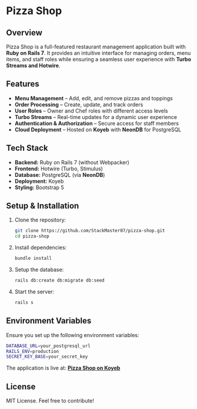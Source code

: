 # Pizza Shop

## Overview
Pizza Shop is a full-featured restaurant management application built with **Ruby on Rails 7**. It provides an intuitive interface for managing orders, menu items, and staff roles while ensuring a seamless user experience with **Turbo Streams and Hotwire**.

## Features
- **Menu Management** – Add, edit, and remove pizzas and toppings
- **Order Processing** – Create, update, and track orders
- **User Roles** – Owner and Chef roles with different access levels
- **Turbo Streams** – Real-time updates for a dynamic user experience
- **Authentication & Authorization** – Secure access for staff members
- **Cloud Deployment** – Hosted on **Koyeb** with **NeonDB** for PostgreSQL

## Tech Stack
- **Backend:** Ruby on Rails 7 (without Webpacker)
- **Frontend:** Hotwire (Turbo, Stimulus)
- **Database:** PostgreSQL (via **NeonDB**)
- **Deployment:** Koyeb
- **Styling:** Bootstrap 5

## Setup & Installation
1. Clone the repository:
   ```sh
   git clone https://github.com/StackMaster07/pizza-shop.git
   cd pizza-shop
   ```
2. Install dependencies:
   ```sh
   bundle install
   ```
3. Setup the database:
   ```sh
   rails db:create db:migrate db:seed
   ```
4. Start the server:
   ```sh
   rails s
   ```

## Environment Variables
Ensure you set up the following environment variables:
```sh
DATABASE_URL=your_postgresql_url
RAILS_ENV=production
SECRET_KEY_BASE=your_secret_key
```

The application is live at:
 **[Pizza Shop on Koyeb](https://vocational-isabelle-individual3-dba185ce.koyeb.app)**

## License
MIT License. Feel free to contribute!
